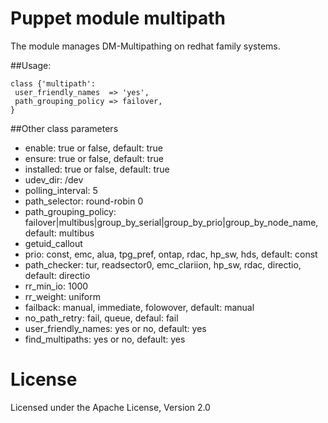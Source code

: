 Puppet module multipath
=======================

The module manages DM-Multipathing on redhat family systems.

##Usage:

  ```puppet
  class {'multipath':
   user_friendly_names  => 'yes',
   path_grouping_policy => failover, 
  }
  ```
##Other class parameters
  * enable: true or false, default: true
  * ensure: true or false, default: true
  * installed: true or false, default: true
  * udev_dir: /dev
  * polling_interval: 5
  * path_selector: round-robin 0
  * path_grouping_policy: failover|multibus|group_by_serial|group_by_prio|group_by_node_name, 
    default: multibus
  * getuid_callout
  * prio: const, emc, alua, tpg_pref, ontap, rdac, hp_sw, hds, default: const
  * path_checker: tur, readsector0, emc_clariion, hp_sw, rdac, directio, default: directio
  * rr_min_io: 1000
  * rr_weight: uniform
  * failback: manual, immediate, folowover, default: manual
  * no_path_retry: fail, queue, defaul: fail
  * user_friendly_names: yes or no, default: yes
  * find_multipaths: yes or no, default: yes


# License
Licensed under the Apache License, Version 2.0
